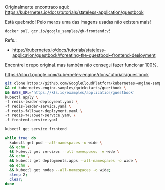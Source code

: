 

Originalmente encontrado aqui:
https://kubernetes.io/docs/tutorials/stateless-application/guestbook

Está quebrado! Pelo menos uma das imagens usadas não existem mais!
```bash
docker pull gcr.io/google_samples/gb-frontend:v5
```
Refs.:
- https://kubernetes.io/docs/tutorials/stateless-application/guestbook/#creating-the-guestbook-frontend-deployment


Encontrei o repo original, mas também não consegui fazer funcionar 100%.


https://cloud.google.com/kubernetes-engine/docs/tutorials/guestbook


```bash
git clone https://github.com/GoogleCloudPlatform/kubernetes-engine-samples \
&& cd kubernetes-engine-samples/quickstarts/guestbook \
&& BASE_URL='https://k8s.io/examples/application/guestbook'
kubectl apply \
-f redis-leader-deployment.yaml \
-f redis-leader-service.yaml \
-f redis-follower-deployment.yaml \
-f redis-follower-service.yaml \
-f frontend-service.yaml
```

```bash
kubectl get service frontend
```


```bash
while true; do
  kubectl get pod --all-namespaces -o wide \
  && echo \
  && kubectl get services --all-namespaces -o wide \
  && echo \
  && kubectl get deployments.apps --all-namespaces -o wide \
  && echo \
  && kubectl get nodes --all-namespaces -o wide; 
  sleep 2;
  clear;
done
```

